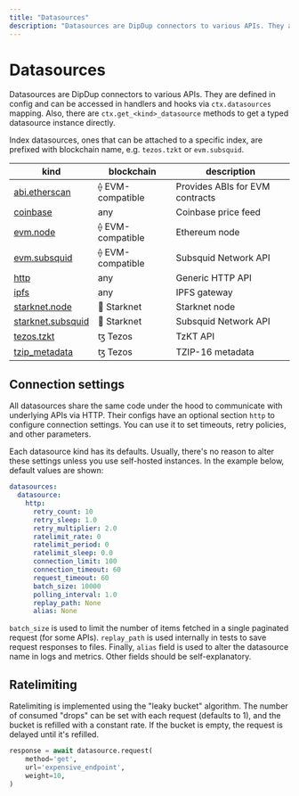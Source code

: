 ```yaml
---
title: "Datasources"
description: "Datasources are DipDup connectors to various APIs. They are defined in config and can be accessed in handlers and hooks via `ctx.datasources` mapping. Also, there are `ctx.get_<kind>_datasource` methods to get a typed datasource instance directly."
---
```


# Datasources

Datasources are DipDup connectors to various APIs. They are defined in config and can be accessed in handlers and hooks via `ctx.datasources` mapping. Also, there are `ctx.get_<kind>_datasource` methods to get a typed datasource instance directly.

Index datasources, ones that can be attached to a specific index, are prefixed with blockchain name, e.g. `tezos.tzkt` or `evm.subsquid`.

| kind                                                         | blockchain       | description                     |
| ------------------------------------------------------------ | ---------------- | ------------------------------- |
| [abi.etherscan](../3.datasources/1.abi_etherscan.md)         | ⟠ EVM-compatible | Provides ABIs for EVM contracts |
| [coinbase](../3.datasources/2.coinbase.md)                   | any              | Coinbase price feed             |
| [evm.node](../3.datasources/3.evm_node.md)                   | ⟠ EVM-compatible | Ethereum node                   |
| [evm.subsquid](../3.datasources/4.evm_subsquid.md)           | ⟠ EVM-compatible | Subsquid Network API            |
| [http](../3.datasources/5.http.md)                           | any              | Generic HTTP API                |
| [ipfs](../3.datasources/6.ipfs.md)                           | any              | IPFS gateway                    |
| [starknet.node](../3.datasources/7.starknet_node.md)         | 🐺 Starknet      | Starknet node                   |
| [starknet.subsquid](../3.datasources/8.starknet_subsquid.md) | 🐺 Starknet      | Subsquid Network API            |
| [tezos.tzkt](../3.datasources/9.tezos_tzkt.md)               | ꜩ Tezos          | TzKT API                        |
| [tzip_metadata](../3.datasources/10.tzip_metadata.md)        | ꜩ Tezos          | TZIP-16 metadata                |

## Connection settings

All datasources share the same code under the hood to communicate with underlying APIs via HTTP. Their configs have an optional section `http` to configure connection settings. You can use it to set timeouts, retry policies, and other parameters.

Each datasource kind has its defaults. Usually, there's no reason to alter these settings unless you use self-hosted instances. In the example below, default values are shown:

```yaml [dipdup.yaml]
datasources:
  datasource:
    http:
      retry_count: 10
      retry_sleep: 1.0
      retry_multiplier: 2.0
      ratelimit_rate: 0
      ratelimit_period: 0
      ratelimit_sleep: 0.0
      connection_limit: 100
      connection_timeout: 60
      request_timeout: 60
      batch_size: 10000
      polling_interval: 1.0
      replay_path: None
      alias: None
```

`batch_size` is used to limit the number of items fetched in a single paginated request (for some APIs). `replay_path` is used internally in tests to save request responses to files. Finally, `alias` field is used to alter the datasource name in logs and metrics. Other fields should be self-explanatory.

## Ratelimiting

Ratelimiting is implemented using the "leaky bucket" algorithm. The number of consumed "drops" can be set with each request (defaults to 1), and the bucket is refilled with a constant rate. If the bucket is empty, the request is delayed until it's refilled.

```python
response = await datasource.request(
    method='get',
    url='expensive_endpoint',
    weight=10,
)
```
